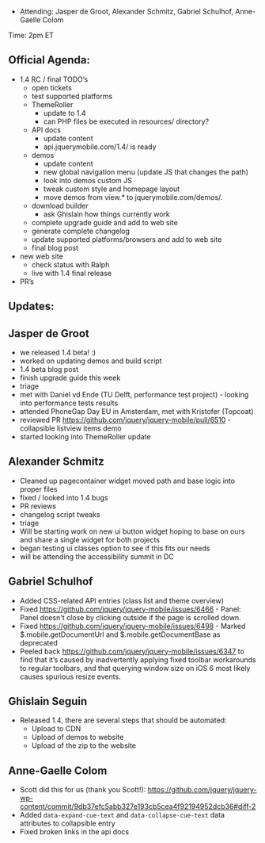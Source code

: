 * Attending: Jasper de Groot, Alexander Schmitz, Gabriel Schulhof, Anne-Gaelle Colom

Time: 2pm ET

## Official Agenda:
* 1.4 RC / final TODO’s
  - open tickets
  - test supported platforms
  - ThemeRoller
    * update to 1.4
    * can PHP files be executed in resources/ directory?
  - API docs
    * update content
    * api.jquerymobile.com/1.4/ is ready
  - demos
    * update content
    * new global navigation menu (update JS that changes the path)
    * look into demos custom JS
    * tweak custom style and homepage layout
    * move demos from view.* to jquerymobile.com/demos/.
  - download builder
    * ask Ghislain how things currently work
  - complete upgrade guide and add to web site
  - generate complete changelog
  - update supported platforms/browsers and add to web site
  - final blog post
* new web site
  - check status with Ralph
  - live with 1.4 final release
* PR’s

## Updates:

## Jasper de Groot
* we released 1.4 beta! :)
* worked on updating demos and build script
* 1.4 beta blog post
* finish upgrade guide this week
* triage
* met with Daniel vd Ende (TU Delft, performance test project) - looking into performance tests results
* attended PhoneGap Day EU in Amsterdam, met with Kristofer (Topcoat)
* reviewed PR https://github.com/jquery/jquery-mobile/pull/6510 - collapsible listview items demo
* started looking into ThemeRoller update

## Alexander Schmitz
* Cleaned up pagecontainer widget moved path and base logic into proper files
* fixed / looked into 1.4 bugs
* PR reviews
* changelog script tweaks
* triage
* Will be starting work on new ui button widget hoping to base on ours and share a single widget for both projects
* began testing ui classes option to see if this fits our needs
* will be attending the accessibility summit in DC

## Gabriel Schulhof
* Added CSS-related API entries (class list and theme overview)
* Fixed https://github.com/jquery/jquery-mobile/issues/6466 - Panel: Panel doesn't close by clicking outside if the page is scrolled down.
* Fixed https://github.com/jquery/jquery-mobile/issues/6498 - Marked $.mobile.getDocumentUrl and $.mobile.getDocumentBase as deprecated
* Peeled back https://github.com/jquery/jquery-mobile/issues/6347 to find that it’s caused by inadvertently applying fixed toolbar workarounds to regular toolbars, and that querying window size on iOS 6 most likely causes spurious resize events.

## Ghislain Seguin
* Released 1.4, there are several steps that should be automated:
  - Upload to CDN
  - Upload of demos to website
  - Upload of the zip to the website

## Anne-Gaelle Colom
* Scott did this for us (thank you Scott!): https://github.com/jquery/jquery-wp-content/commit/9db37efc5abb327e193cb5cea4f92194952dcb36#diff-2
* Added ```data-expand-cue-text``` and ```data-collapse-cue-text``` data attributes to collapsible entry
* Fixed broken links in the api docs
